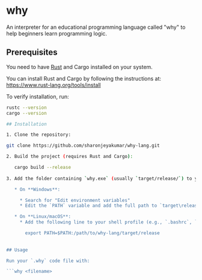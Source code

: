 # why

An interpreter for an educational programming language called "why" to help beginners learn programming logic.

## Prerequisites
You need to have [Rust](https://www.rust-lang.org/tools/install) and Cargo installed on your system.

You can install Rust and Cargo by following the instructions at:  
https://www.rust-lang.org/tools/install

To verify installation, run:

```bash
rustc --version
cargo --version

## Installation

1. Clone the repository:

git clone https://github.com/sharonjeyakumar/why-lang.git

2. Build the project (requires Rust and Cargo):

   cargo build --release
   
3. Add the folder containing `why.exe` (usually `target/release/`) to your system's `PATH` environment variable, so you can run `why` from anywhere.

   * On **Windows**:

     * Search for "Edit environment variables"
     * Edit the `PATH` variable and add the full path to `target\release`

   * On **Linux/macOS**:
     * Add the following line to your shell profile (e.g., `.bashrc`, `.zshrc`):

       export PATH=$PATH:/path/to/why-lang/target/release
       
    
## Usage

Run your `.why` code file with:

```why <filename>

  